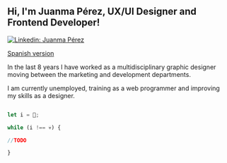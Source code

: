 <h2> Hi, I'm Juanma Pérez, UX/UI Designer and Frontend Developer!</h2>

[![Linkedin: Juanma Pérez](https://img.shields.io/badge/-juanmapérez-blue?style=flat-square&logo=Linkedin&logoColor=white&link=https://www.linkedin.com/in/juanmaperezpauso/)](https://www.linkedin.com/in/juanmaperezpauso/)

[Spanish version](https://github.com/JuanmaPauso/JuanmaPauso/blob/main/READMEes.md)

In the last 8 years I have worked as a multidisciplinary graphic designer moving between the marketing and development departments.

I am currently unemployed, training as a web programmer and improving my skills as a designer.


```javascript

let i = 🐥;

while (i !== 💀) {

//TODO

}

```


<!--
**JuanmaPauso/JuanmaPauso** is a ✨ _special_ ✨ repository because its `README.md` (this file) appears on your GitHub profile.

Here are some ideas to get you started:

- 🔭 I’m currently working on ...
- 🌱 I’m currently learning ...
- 👯 I’m looking to collaborate on ...
- 🤔 I’m looking for help with ...
- 💬 Ask me about ...
- 📫 How to reach me: ...
- 😄 Pronouns: ...
- ⚡ Fun fact: ...
-->
